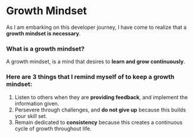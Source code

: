 # Growth Mindset
As I am embarking on this developer journey, I have come to realize that a **growth mindset is necessary**.

### What is a growth mindset?
 
A growth mindset, is a mind that desires to **learn and grow continuously**.

### Here are 3 things that I remind myself of to keep a growth mindset:

1. Listen to others when they are **providing feedback**, and implement the information given.
2. Persevere through challenges, and **do not give up** because this builds your skill set.
3. Remain dedicated to **consistency** because this creates a continuous cycle of growth throughout life.
